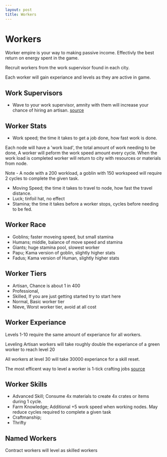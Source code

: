 ```yaml
---
layout: post
title: Workers
---
```


# Workers

Worker empire is your way to making passive income. Effectivly the best return on energy spent in the game.

Recruit workers from the work supervisor found in each city.

Each worker will gain experiance and levels as they are active in game.

## Work Supervisors

- Wave to your work supervisor, amnity with them will increase your chance of hiring an artisan. [source](https://www.reddit.com/r/blackdesertonline/comments/7drmt5/8000_grana_worker_rolls_aka_amity_is_apparently_a/)

## Worker Stats

- Work speed; the time it takes to get a job done, how fast work is done.

Each node will have a 'work load', the total amount of work needing to be done, A worker will peform the work speed amount every cycle. 
When the work load is completed worker will return to city with resources or materials from node.

Note - A node with a 200 workload, a goblin with 150 workspeed will require 2 cycles to complete the given task.

- Moving Speed; the time it takes to travel to node, how fast the travel distance.
- Luck; tinfoil hat, no effect
- Stamina; the time it takes before a worker stops, cycles before needing to be fed.

## Worker Race

- Goblins; faster moveing speed, but small stamina
- Humans; middle, balance of move speed and stamina
- Giants; huge stamina pool, slowest worker
- Papu; Kama version of goblin, slightly higher stats
- Fadus; Kama version of Human, slightly higher stats

## Worker Tiers

- Artisan, Chance is about 1 in 400
- Professional, 
- Skilled, If you are just getting started try to start here
- Normal, Basic worker tier
- Nieve, Worst worker tier, avoid at all cost

## Worker Experiance

Levels 1-10 require the same amount of experiance for all workers.

Leveling Artisan workers will take roughly double the experiance of a green worker to reach level 20 

All workers at level 30 will take 30000 experiance for a skill reset.

The most efficent way to level a worker is 1-tick crafting jobs [source](https://www.reddit.com/r/blackdesertonline/comments/6s1rg4/worker_exp_per_level_charts_an_equation_for/)


## Worker Skills

- Advanced Skill; Consume 4x materials to create 4x crates or items during 1 cycle.
- Farm Knowledge; Additional +5 work speed when working nodes. May reduce cycles required to complete a given task
- Craftmanship;
- Thrifty

## Named Workers

Contract workers will level as skilled workers
